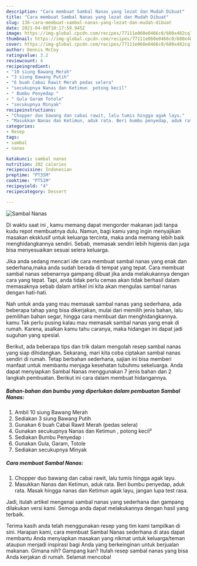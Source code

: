 ```yaml
---
description: "Cara membuat Sambal Nanas yang lezat dan Mudah Dibuat"
title: "Cara membuat Sambal Nanas yang lezat dan Mudah Dibuat"
slug: 136-cara-membuat-sambal-nanas-yang-lezat-dan-mudah-dibuat
date: 2021-04-08T10:17:59.945Z
image: https://img-global.cpcdn.com/recipes/77111e060e0466c0/680x482cq70/sambal-nanas-foto-resep-utama.jpg
thumbnail: https://img-global.cpcdn.com/recipes/77111e060e0466c0/680x482cq70/sambal-nanas-foto-resep-utama.jpg
cover: https://img-global.cpcdn.com/recipes/77111e060e0466c0/680x482cq70/sambal-nanas-foto-resep-utama.jpg
author: Dennis McCoy
ratingvalue: 3.2
reviewcount: 4
recipeingredient:
- "10 siung Bawang Merah"
- "3 siung Bawang Putih"
- "6 buah Cabai Rawit Merah pedas selera"
- "secukupnya Nanas dan Ketimun  potong kecil"
- " Bumbu Penyedap "
- " Gula Garam Totole"
- "secukupnya Minyak"
recipeinstructions:
- "Chopper duo bawang dan cabai rawit, lalu tumis hingga agak layu."
- "Masukkan Nanas dan Ketimun, aduk rata. Beri bumbu penyedap, aduk rata. Masak hingga nanas dan Ketimun agak layu, jangan lupa test rasa."
categories:
- Resep
tags:
- sambal
- nanas

katakunci: sambal nanas 
nutrition: 202 calories
recipecuisine: Indonesian
preptime: "PT35M"
cooktime: "PT51M"
recipeyield: "4"
recipecategory: Dessert

---
```



![Sambal Nanas](https://img-global.cpcdn.com/recipes/77111e060e0466c0/680x482cq70/sambal-nanas-foto-resep-utama.jpg)

Di waktu  saat ini , kamu memang dapat mengorder makanan jadi tanpa kudu repot membuatnya dulu. Namun, bagi kamu yang ingin menyajikan masakan eksklusif untuk keluarga tercinta, maka anda memang lebih baik menghidangkannya sendiri. Sebab, memasak sendiri lebih higienis dan juga bisa menyesuaikan sesuai selera keluarga.

Jika anda sedang mencari ide cara membuat sambal nanas yang enak dan sederhana,maka anda sudah berada di tempat yang tepat. Cara membuat sambal nanas  sebenarnya gampang dibuat jika anda melakukannya dengan cara yang tepat. Tapi, anda tidak perlu cemas akan tidak berhasil dalam memasaknya 
sebab dalam artikel ini kita akan mengulas sambal nanas dengan hati-hati.  



Nah untuk anda yang mau memasak sambal nanas yang sederhana, ada beberapa tahap yang bisa dikerjakan, mulai dari memilih jenis bahan, lalu pemilihan bahan segar, hingga cara membuat dan menghidangkannya. kamu Tak perlu pusing kalau mau memasak sambal nanas yang enak di rumah. Karena, asalkan kamu  tahu caranya, maka hidangan ini dapat jadi suguhan yang spesial.

Berikut, ada beberapa tips dan trik dalam mengolah resep sambal nanas yang siap dihidangkan. Sekarang, mari kita coba ciptakan sambal nanas sendiri di rumah. Tetap berbahan sederhana, sajian ini bisa memberi manfaat untuk membantu menjaga kesehatan tubuhmu sekeluarga. Anda dapat menyiapkan Sambal Nanas menggunakan 7 jenis bahan dan 2 langkah pembuatan. Berikut ini cara dalam membuat hidangannya.

<!--inarticleads1-->

##### Bahan-bahan dan bumbu yang diperlukan dalam pembuatan Sambal Nanas:

1. Ambil 10 siung Bawang Merah
1. Sediakan 3 siung Bawang Putih
1. Gunakan 6 buah Cabai Rawit Merah (pedas selera)
1. Gunakan secukupnya Nanas dan Ketimun , potong kecil²
1. Sediakan  Bumbu Penyedap :
1. Gunakan  Gula, Garam, Totole
1. Sediakan secukupnya Minyak




<!--inarticleads2-->

##### Cara membuat Sambal Nanas:

1. Chopper duo bawang dan cabai rawit, lalu tumis hingga agak layu.
1. Masukkan Nanas dan Ketimun, aduk rata. Beri bumbu penyedap, aduk rata. Masak hingga nanas dan Ketimun agak layu, jangan lupa test rasa.




Jadi, itulah artikel mengenai  sambal nanas  yang sederhana dan gampang dilakukan versi kami. Semoga anda dapat melakukannya dengan hasil yang terbaik. 

Terima kasih anda telah menggunakan resep yang tim kami tampilkan di sini. Harapan kami, cara membuat  Sambal Nanas sederhana di atas dapat membantu Anda menyiapkan masakan yang nikmat untuk keluarga/teman ataupun menjadi inspirasi bagi Anda yang berkeinginan untuk berjualan makanan. Gimana nih? Gampang kan? Itulah resep sambal nanas yang bisa Anda kerjakan di rumah. Selamat mencoba!

